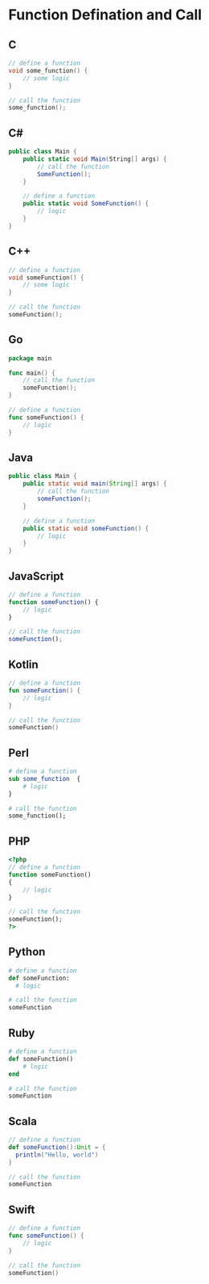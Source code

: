 # Function Defination and Call

## C

```c
// define a function
void some_function() {
    // some logic
}

// call the function
some_function();
```

## C\#

```csharp
public class Main {
    public static void Main(String[] args) {
        // call the function
        SomeFunction();
    }

    // define a function
    public static void SomeFunction() {
        // logic
    }
}
```

## C++

```c++
// define a function
void someFunction() {
    // some logic
}

// call the function
someFunction();
```

## Go

```go
package main

func main() {
    // call the function
    someFunction();
}

// define a function
func someFunction() {
    // logic
}
```

## Java

```java
public class Main {
    public static void main(String[] args) {
        // call the function
        someFunction();
    }

    // define a function
    public static void someFunction() {
        // logic
    }
}
```

## JavaScript

```javascript
// define a function
function someFunction() {
    // logic
}

// call the function
someFunction();
```

## Kotlin

```kotlin
// define a function
fun someFunction() {
    // logic
}

// call the function
someFunction()
```

## Perl

```perl
# define a function
sub some_function  {
    # logic
}

# call the function
some_function();
```

## PHP

```php
<?php
// define a function
function someFunction()
{
    // logic
}

// call the function
someFunction();
?>
```

## Python

```python
# define a function
def someFunction:
  # logic

# call the function
someFunction
```

## Ruby

```ruby
# define a function
def someFunction()
    # logic
end

# call the function
someFunction
```

## Scala

```scala
// define a function
def someFunction():Unit = {
  println("Hello, world")
}

// call the function
someFunction
```

## Swift

```swift
// define a function
func someFunction() {
    // logic
}

// call the function
someFunction()
```